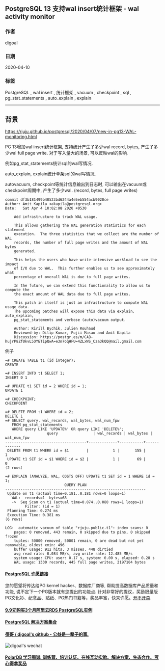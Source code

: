 ## PostgreSQL 13 支持wal insert统计框架 - wal activity monitor  
  
### 作者  
digoal  
  
### 日期  
2020-04-10  
  
### 标签  
PostgreSQL , wal insert , 统计框架 , vacuum , checkpoint , sql , pg_stat_statements , auto_explain , explain   
  
----  
  
## 背景  
https://rjuju.github.io/postgresql/2020/04/07/new-in-pg13-WAL-monitoring.html  
  
PG 13增加wal insert统计框架, 支持统计产生了多少wal record, bytes, 产生了多少wal full page write. 对于写入量大的场景, 可以反映wal的影响.  
  
例如pg_stat_statements统计sql的wal写情况.  
  
auto_explain, explain统计单条sql的wal写情况.  
  
autovacuum, checkpoint等统计信息输出到日志时, 可以输出在vacuum或checkpoint周期中, 产生了多少wal. (record, bytes, full page writes)  
  
```  
commit df3b181499b40523bd6244a4e5eb554acb9020ce  
Author: Amit Kapila <akapila@postgresql.org>  
Date:   Sat Apr 4 10:02:08 2020 +0530  
  
    Add infrastructure to track WAL usage.  
  
    This allows gathering the WAL generation statistics for each statement  
    execution.  The three statistics that we collect are the number of WAL  
    records, the number of full page writes and the amount of WAL bytes  
    generated.  
  
    This helps the users who have write-intensive workload to see the impact  
    of I/O due to WAL.  This further enables us to see approximately what  
    percentage of overall WAL is due to full page writes.  
  
    In the future, we can extend this functionality to allow us to compute the  
    the exact amount of WAL data due to full page writes.  
  
    This patch in itself is just an infrastructure to compute WAL usage data.  
    The upcoming patches will expose this data via explain, auto_explain,  
    pg_stat_statements and verbose (auto)vacuum output.  
  
    Author: Kirill Bychik, Julien Rouhaud  
    Reviewed-by: Dilip Kumar, Fujii Masao and Amit Kapila  
    Discussion: https://postgr.es/m/CAB-hujrP8ZfUkvL5OYETipQwA=e3n7oqHFU=4ZLxWS_Cza3kQQ@mail.gmail.com  
```  
  
例子  
  
```  
=# CREATE TABLE t1 (id integer);  
CREATE  
  
=# INSERT INTO t1 SELECT 1;  
INSERT 0 1  
  
=# UPDATE t1 SET id = 2 WHERE id = 1;  
UPDATE 1  
  
=# CHECKPOINT;  
CHECKPOINT  
  
=# DELETE FROM t1 WHERE id = 2;  
DELETE 1  
=# SELECT query, wal_records, wal_bytes, wal_num_fpw  
   FROM pg_stat_statements  
   WHERE query LIKE 'UPDATE%' OR query LIKE 'DELETE%';  
                   query                | wal_records | wal_bytes | wal_num_fpw  
-------------------------------------+-------------+-----------+-------------  
 DELETE FROM t1 WHERE id = $1        |           1 |       155 |           1  
 UPDATE t1 SET id = $1 WHERE id = $2 |           1 |        69 |           0  
(2 rows)  
```  
  
```  
=# EXPLAIN (ANALYZE, WAL, COSTS OFF) UPDATE t1 SET id = 1 WHERE id = 1;  
                           QUERY PLAN  
----------------------------------------------------------------  
 Update on t1 (actual time=0.181..0.181 rows=0 loops=1)  
   WAL:  records=1  bytes=68  
   ->  Seq Scan on t1 (actual time=0.074..0.080 rows=1 loops=1)  
         Filter: (id = 1)  
 Planning Time: 0.274 ms  
 Execution Time: 0.381 ms  
(6 rows)  
```  
  
```  
LOG:  automatic vacuum of table "rjuju.public.t1": index scans: 0  
	pages: 0 removed, 443 remain, 0 skipped due to pins, 0 skipped frozen  
	tuples: 50000 removed, 50001 remain, 0 are dead but not yet removable, oldest xmin: 496  
	buffer usage: 912 hits, 3 misses, 448 dirtied  
	avg read rate: 0.084 MB/s, avg write rate: 12.485 MB/s  
	system usage: CPU: user: 0.17 s, system: 0.00 s, elapsed: 0.28 s  
	WAL usage: 1330 records, 445 full page writes, 2197104 bytes  
```  
    
  
  
  
  
  
  
  
  
  
  
  
  
  
  
  
  
  
  
  
  
  
  
  
  
  
  
  
  
  
  
  
  
  
  
  
  
  
  
  
  
  
  
  
  
  
  
  
  
  
  
  
  
  
#### [PostgreSQL 许愿链接](https://github.com/digoal/blog/issues/76 "269ac3d1c492e938c0191101c7238216")
您的愿望将传达给PG kernel hacker、数据库厂商等, 帮助提高数据库产品质量和功能, 说不定下一个PG版本就有您提出的功能点. 针对非常好的提议，奖励限量版PG文化衫、纪念品、贴纸、PG热门书籍等，奖品丰富，快来许愿。[开不开森](https://github.com/digoal/blog/issues/76 "269ac3d1c492e938c0191101c7238216").  
  
  
#### [9.9元购买3个月阿里云RDS PostgreSQL实例](https://www.aliyun.com/database/postgresqlactivity "57258f76c37864c6e6d23383d05714ea")
  
  
#### [PostgreSQL 解决方案集合](https://yq.aliyun.com/topic/118 "40cff096e9ed7122c512b35d8561d9c8")
  
  
#### [德哥 / digoal's github - 公益是一辈子的事.](https://github.com/digoal/blog/blob/master/README.md "22709685feb7cab07d30f30387f0a9ae")
  
  
![digoal's wechat](../pic/digoal_weixin.jpg "f7ad92eeba24523fd47a6e1a0e691b59")
  
  
#### [PolarDB 学习图谱: 训练营、培训认证、在线互动实验、解决方案、生态合作、写心得拿奖品](https://www.aliyun.com/database/openpolardb/activity "8642f60e04ed0c814bf9cb9677976bd4")
  
